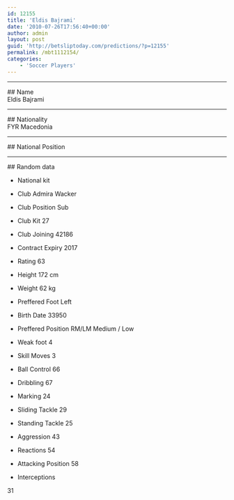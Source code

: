 ```yaml
---
id: 12155
title: 'Eldis Bajrami'
date: '2010-07-26T17:56:40+00:00'
author: admin
layout: post
guid: 'http://betsliptoday.com/predictions/?p=12155'
permalink: /mbt1112154/
categories:
    - 'Soccer Players'
---
```


- - - - - -

\## Name  
 Eldis Bajrami

- - - - - -

\## Nationality  
 FYR Macedonia

- - - - - -

\## National Position

- - - - - -

\## Random data

- National kit
- Club
 Admira Wacker

- Club Position
 Sub

- Club Kit
 27

- Club Joining
 42186

- Contract Expiry
 2017

- Rating
 63

- Height
 172 cm

- Weight
 62 kg

- Preffered Foot
 Left

- Birth Date
 33950

- Preffered Position
 RM/LM Medium / Low

- Weak foot
 4

- Skill Moves
 3

- Ball Control
 66

- Dribbling
 67

- Marking
 24

- Sliding Tackle
 29

- Standing Tackle
 25

- Aggression
 43

- Reactions
 54

- Attacking Position
 58

- Interceptions

 31